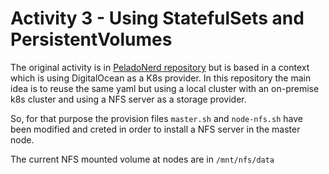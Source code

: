 # Activity 3 - Using StatefulSets and PersistentVolumes

The original activity is in [PeladoNerd repository](https://github.com/pablokbs/peladonerd/blob/master/kubernetes/35/05-statefulset.yaml) but is based in a context which is using DigitalOcean as a K8s provider.
In this repository the main idea is to reuse the same yaml but using a local cluster with an on-premise k8s cluster and using a NFS server as a storage provider. 

So, for that purpose the provision files `master.sh` and `node-nfs.sh` have been modified and creted in order to install a NFS server in the master node.

The current NFS mounted volume at nodes are in `/mnt/nfs/data`